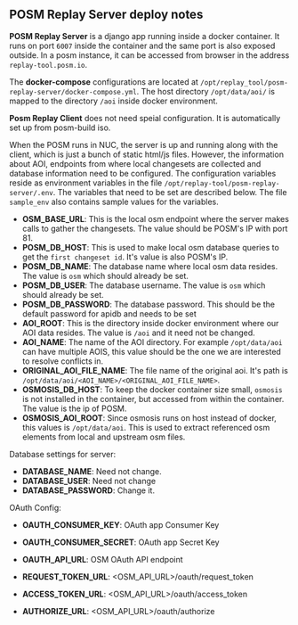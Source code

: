 ## POSM Replay Server deploy notes

**POSM Replay Server** is a django app running inside a docker container. It
runs on port `6007` inside the container and the same port is also exposed
outside. In a posm instance, it can be accessed from browser in the address
`replay-tool.posm.io`. 

The **docker-compose** configurations are located at `/opt/replay_tool/posm-replay-server/docker-compose.yml`.
The host directory `/opt/data/aoi/` is mapped to the directory `/aoi` inside docker environment. 



**Posm Replay Client** does not need speial configuration. It is automatically
set up from posm-build iso. 


When the POSM runs in NUC, the server is up and running along with the client,
which is just a bunch of static html/js files. However, the information about
AOI, endpoints from where local changesets are collected and database
information need to be configured. The configuration variables reside as
environment variables in the file `/opt/replay-tool/posm-replay-server/.env`.
The variables that need to be set are described below. The file `sample_env`
also contains sample values for the variables.

- **OSM_BASE_URL**: This is the local osm endpoint where the server makes calls to gather the changesets. The value should be POSM's IP with port 81.
- **POSM_DB_HOST**: This is used to make local osm database queries to get the `first changeset id`. It's value is also POSM's IP.
- **POSM_DB_NAME**: The database name where local osm data resides. The value is `osm` which should already be set.
- **POSM_DB_USER**: The database username. The value is `osm` which should already be set.
- **POSM_DB_PASSWORD**: The database password. This should be the default password for apidb and needs to be set
- **AOI_ROOT**: This is the directory inside docker environment where our AOI data resides. The value is `/aoi` and it need not be changed.
- **AOI_NAME**: The name of the AOI directory. For example `/opt/data/aoi` can have multiple AOIS, this value should be the one we are interested to resolve conflicts in.
- **ORIGINAL_AOI_FILE_NAME**: The file name of the original aoi. It's path is `/opt/data/aoi/<AOI_NAME>/<ORIGINAL_AOI_FILE_NAME>`.
- **OSMOSIS_DB_HOST**: To keep the docker container size small, `osmosis` is not installed in the container, but accessed from within the container. The value is the ip of POSM.
- **OSMOSIS_AOI_ROOT**: Since osmosis runs on host instead of docker, this values is `/opt/data/aoi`. This is used to extract referenced osm elements from local and upstream osm files.

Database settings for server:
- **DATABASE_NAME**: Need not change.
- **DATABASE_USER**: Need not change
- **DATABASE_PASSWORD**: Change it.

OAuth Config:
- **OAUTH_CONSUMER_KEY**: OAuth app Consumer Key
- **OAUTH_CONSUMER_SECRET**: OAuth app Secret Key
- **OAUTH_API_URL**: OSM OAuth API endpoint

- **REQUEST_TOKEN_URL**: <OSM_API_URL>/oauth/request_token
- **ACCESS_TOKEN_URL**: <OSM_API_URL>/oauth/access_token
- **AUTHORIZE_URL**: <OSM_API_URL>/oauth/authorize
